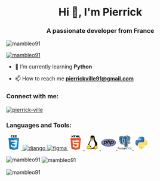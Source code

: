 <h1 align="center">Hi 👋, I'm Pierrick</h1>
<h3 align="center">A passionate developer from France</h3>

<p align="left"> <img src="https://komarev.com/ghpvc/?username=mambleo91&label=Profile%20views&color=0e75b6&style=flat" alt="mambleo91" /> </p>

<p align="left"> <a href="https://github.com/ryo-ma/github-profile-trophy"><img src="https://github-profile-trophy.vercel.app/?username=mambleo91" alt="mambleo91" /></a> </p>

- 🌱 I’m currently learning **Python**

- 📫 How to reach me **pierrickville91@gmail.com**

<h3 align="left">Connect with me:</h3>
<p align="left">
<a href="https://linkedin.com/in/pierrick-ville" target="blank"><img align="center" src="https://raw.githubusercontent.com/rahuldkjain/github-profile-readme-generator/master/src/images/icons/Social/linked-in-alt.svg" alt="pierrick-ville" height="30" width="40" /></a>
</p>

<h3 align="left">Languages and Tools:</h3>
<p align="left"> <a href="https://www.w3schools.com/css/" target="_blank" rel="noreferrer"> <img src="https://raw.githubusercontent.com/devicons/devicon/master/icons/css3/css3-original-wordmark.svg" alt="css3" width="40" height="40"/> </a> <a href="https://www.djangoproject.com/" target="_blank" rel="noreferrer"> <img src="https://cdn.worldvectorlogo.com/logos/django.svg" alt="django" width="40" height="40"/> </a> <a href="https://www.figma.com/" target="_blank" rel="noreferrer"> <img src="https://www.vectorlogo.zone/logos/figma/figma-icon.svg" alt="figma" width="40" height="40"/> </a> <a href="https://www.w3.org/html/" target="_blank" rel="noreferrer"> <img src="https://raw.githubusercontent.com/devicons/devicon/master/icons/html5/html5-original-wordmark.svg" alt="html5" width="40" height="40"/> </a> <a href="https://www.linux.org/" target="_blank" rel="noreferrer"> <img src="https://raw.githubusercontent.com/devicons/devicon/master/icons/linux/linux-original.svg" alt="linux" width="40" height="40"/> </a> <a href="https://www.php.net" target="_blank" rel="noreferrer"> <img src="https://raw.githubusercontent.com/devicons/devicon/master/icons/php/php-original.svg" alt="php" width="40" height="40"/> </a> <a href="https://www.postgresql.org" target="_blank" rel="noreferrer"> <img src="https://raw.githubusercontent.com/devicons/devicon/master/icons/postgresql/postgresql-original-wordmark.svg" alt="postgresql" width="40" height="40"/> </a> <a href="https://www.python.org" target="_blank" rel="noreferrer"> <img src="https://raw.githubusercontent.com/devicons/devicon/master/icons/python/python-original.svg" alt="python" width="40" height="40"/> </a> </p>

<p><img align="left" src="https://github-readme-stats.vercel.app/api/top-langs?username=mambleo91&show_icons=true&locale=en&layout=compact" alt="mambleo91" /></p>

<p>&nbsp;<img align="center" src="https://github-readme-stats.vercel.app/api?username=mambleo91&show_icons=true&locale=en" alt="mambleo91" /></p>

<p><img align="center" src="https://github-readme-streak-stats.herokuapp.com/?user=mambleo91&" alt="mambleo91" /></p>
